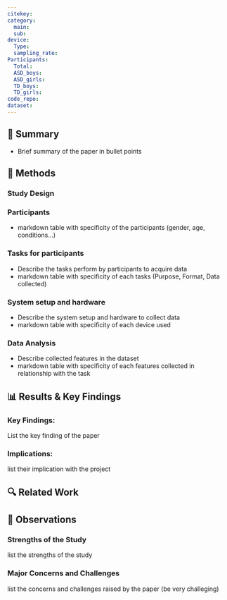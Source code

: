 ```yaml
---
citekey:
category:
  main: 
  sub: 
device:
  Type: 
  sampling_rate: 
Participants:
  Total: 
  ASD_boys: 
  ASD_girls: 
  TD_boys: 
  TD_girls: 
code_repo: 
dataset:
---
```


## 📌 Summary 

-  Brief summary of the paper in bullet points

## 🔬 Methods 
### Study Design 
### Participants 

-  markdown table with specificity of the participants (gender, age, conditions...)

### Tasks for participants 

-  Describe the tasks perform by participants to acquire data
- markdown table with specificity of each tasks (Purpose, Format, Data collected)
### System setup and hardware 

-  Describe the system setup and hardware to collect data
- markdown table with specificity of each device used
### Data Analysis 

-  Describe collected features in the dataset
- markdown table with specificity of each features collected in relationship with the task
## 📊 Results & Key Findings 

### Key Findings:

List the key finding of the paper
### Implications:

list their implication with the project
## 🔍 Related Work 
## 📝 Observations 
### Strengths of the Study 

list the strengths of the study
### Major Concerns and Challenges

list the concerns and challenges raised by the paper (be very challeging)